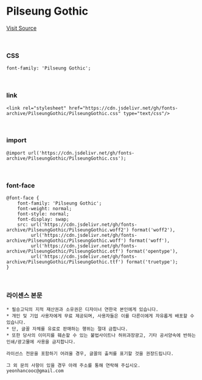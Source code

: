 # Pilseung Gothic

[Visit Source](https://boycorea.myportfolio.com/163abb1d2afd69)

&nbsp;

### CSS

```
font-family: 'Pilseung Gothic';
```

&nbsp;

### link

```
<link rel="stylesheet" href="https://cdn.jsdelivr.net/gh/fonts-archive/PilseungGothic/PilseungGothic.css" type="text/css"/>
```

&nbsp;

### import

```
@import url('https://cdn.jsdelivr.net/gh/fonts-archive/PilseungGothic/PilseungGothic.css');
```

&nbsp;

### font-face

```
@font-face {
    font-family: 'Pilseung Gothic';
    font-weight: normal;
    font-style: normal;
    font-display: swap;
    src: url('https://cdn.jsdelivr.net/gh/fonts-archive/PilseungGothic/PilseungGothic.woff2') format('woff2'),
         url('https://cdn.jsdelivr.net/gh/fonts-archive/PilseungGothic/PilseungGothic.woff') format('woff'),
         url('https://cdn.jsdelivr.net/gh/fonts-archive/PilseungGothic/PilseungGothic.otf') format('opentype'),
         url('https://cdn.jsdelivr.net/gh/fonts-archive/PilseungGothic/PilseungGothic.ttf') format('truetype');
}
```

&nbsp;

### 라이센스 본문

```
* 필승고딕의 지적 재산권과 소유권은 디자이너 연한국 본인에게 있습니다. 
* 개인 및 기업 사용자에게 무료 제공되며, 사용자들은 이를 다른이에게 자유롭게 배포할 수 있습니다. 
* 단, 글꼴 자체를 유료로 판매하는 행위는 절대 금합니다. 
* 또한 당사의 이미지를 훼손할 수 있는 불법사이트나 허위과장광고, 기타 공서양속에 반하는 인쇄/광고물에 사용을 금지합니다. 
 
라이선스 전문을 포함하기 어려울 경우, 글꼴의 출처를 표기할 것을 권장드립니다. 
 
그 외 문의 사항이 있을 경우 아래 주소를 통해 연락해 주십시오. 
yeonhancooc@gmail.com​​​​​​​
```

